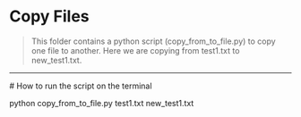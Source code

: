 # Copy Files
>This folder contains a python script (copy_from_to_file.py) to copy one file to another.
Here we are copying from test1.txt to new_test1.txt. 
<hr/>
# How to run the script on the terminal

python copy_from_to_file.py test1.txt new_test1.txt

